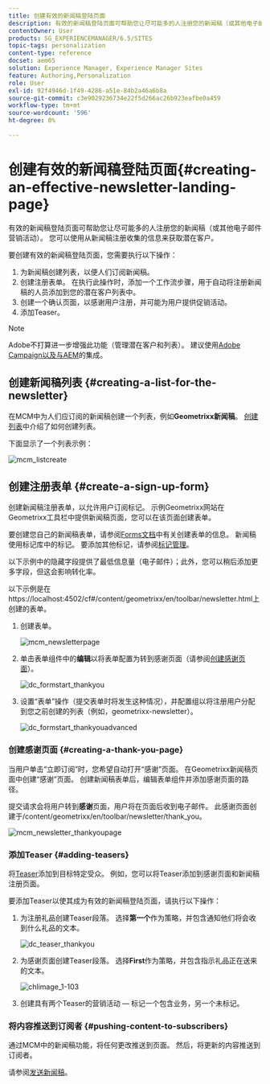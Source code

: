 ```yaml
---
title: 创建有效的新闻稿登陆页面
description: 有效的新闻稿登陆页面可帮助您让尽可能多的人注册您的新闻稿（或其他电子邮件营销活动）。 您可以使用从新闻稿注册收集的信息来获取潜在客户。
contentOwner: User
products: SG_EXPERIENCEMANAGER/6.5/SITES
topic-tags: personalization
content-type: reference
docset: aem65
solution: Experience Manager, Experience Manager Sites
feature: Authoring,Personalization
role: User
exl-id: 92f4946d-1f49-4286-a51e-84b2a46a6b8a
source-git-commit: c3e9029236734e22f5d266ac26b923eafbe0a459
workflow-type: tm+mt
source-wordcount: '596'
ht-degree: 0%

---
```


# 创建有效的新闻稿登陆页面{#creating-an-effective-newsletter-landing-page}

有效的新闻稿登陆页面可帮助您让尽可能多的人注册您的新闻稿（或其他电子邮件营销活动）。 您可以使用从新闻稿注册收集的信息来获取潜在客户。

要创建有效的新闻稿登陆页面，您需要执行以下操作：

1. 为新闻稿创建列表，以便人们订阅新闻稿。
1. 创建注册表单。 在执行此操作时，添加一个工作流步骤，用于自动将注册新闻稿的人员添加到您的潜在客户列表中。
1. 创建一个确认页面，以感谢用户注册，并可能为用户提供促销活动。
1. 添加Teaser。

>[!NOTE]
>
>Adobe不打算进一步增强此功能（管理潜在客户和列表）。
>建议使用[Adobe Campaign以及与AEM](/help/sites-administering/campaign.md)的集成。

## 创建新闻稿列表 {#creating-a-list-for-the-newsletter}

在MCM中为人们应订阅的新闻稿创建一个列表，例如&#x200B;**Geometrixx新闻稿**。 [创建列表](/help/sites-classic-ui-authoring/classic-personalization-campaigns.md#creatingnewlists)中介绍了如何创建列表。

下面显示了一个列表示例：

![mcm_listcreate](assets/mcm_listcreate.png)

## 创建注册表单 {#create-a-sign-up-form}

创建新闻稿注册表单，以允许用户订阅标记。 示例Geometrixx网站在Geometrixx工具栏中提供新闻稿页面，您可以在该页面创建表单。

要创建您自己的新闻稿表单，请参阅[Forms文档](/help/sites-authoring/default-components.md#form)中有关创建表单的信息。 新闻稿使用标记库中的标记。 要添加其他标记，请参阅[标记管理](/help/sites-authoring/tags.md#tagadministration)。

以下示例中的隐藏字段提供了最低信息量（电子邮件）；此外，您可以稍后添加更多字段，但这会影响转化率。

以下示例是在https://localhost:4502/cf#/content/geometrixx/en/toolbar/newsletter.html上创建的表单。

1. 创建表单。

   ![mcm_newsletterpage](assets/mcm_newsletterpage.png)

1. 单击表单组件中的&#x200B;**编辑**&#x200B;以将表单配置为转到感谢页面（请参阅[创建感谢页面](#creating-a-thank-you-page)）。

   ![dc_formstart_thankyou](assets/dc_formstart_thankyou.png)

1. 设置“表单”操作（提交表单时将发生这种情况），并配置组以将注册用户分配到您之前创建的列表（例如，geometrixx-newsletter）。

   ![dc_formstart_thankyouadvanced](assets/dc_formstart_thankyouadvanced.png)

### 创建感谢页面 {#creating-a-thank-you-page}

当用户单击“立即订阅”**&#x200B;**&#x200B;时，您希望自动打开“感谢”页面。 在Geometrixx新闻稿页面中创建“感谢”页面。 创建新闻稿表单后，编辑表单组件并添加感谢页面的路径。

提交请求会将用户转到&#x200B;**感谢**&#x200B;页面，用户将在页面后收到电子邮件。 此感谢页面创建于/content/geometrixx/en/toolbar/newsletter/thank_you。

![mcm_newsletter_thankyoupage](assets/mcm_newsletter_thankyoupage.png)

### 添加Teaser {#adding-teasers}

将[Teaser](/help/sites-classic-ui-authoring/classic-personalization-campaigns.md#teasers)添加到目标特定受众。 例如，您可以将Teaser添加到感谢页面和新闻稿注册页面。

要添加Teaser以使其成为有效的新闻稿登陆页面，请执行以下操作：

1. 为注册礼品创建Teaser段落。 选择&#x200B;**第一个**&#x200B;作为策略，并包含通知他们将会收到什么礼品的文本。

   ![dc_teaser_thankyou](assets/dc_teaser_thankyou.png)

1. 为感谢页面创建Teaser段落。 选择&#x200B;**First**&#x200B;作为策略，并包含指示礼品正在送来的文本。

   ![chlimage_1-103](assets/chlimage_1-103.png)

1. 创建具有两个Teaser的营销活动 — 标记一个包含业务，另一个未标记。

### 将内容推送到订阅者 {#pushing-content-to-subscribers}

通过MCM中的新闻稿功能，将任何更改推送到页面。 然后，将更新的内容推送到订阅者。

请参阅[发送新闻稿](/help/sites-classic-ui-authoring/classic-personalization-campaigns.md#newsletters)。
